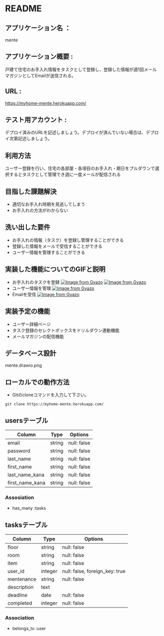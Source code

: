 # README

## アプリケーション名 ： 
mente

## アプリケーション概要 : 
戸建て住宅のお手入れ情報をタスクとして登録し、登録した情報が週1回メールマガジンとしてEmailが送信される。

## URL : 
https://myhome-mente.herokuapp.com/

## テスト用アカウント : 
デプロイ済みのURLを記述しましょう。デプロイが済んでいない場合は、デプロイ次第記述しましょう。

## 利用方法
ユーザー登録を行い、住宅の各部屋・各項目のお手入れ・期日をプルダウンで選択するとタスクとして管理でき週に一度メールが配信される

## 目指した課題解決
 - 適切なお手入れ時期を見逃してしまう
 - お手入れの方法がわからない

## 洗い出した要件
 - お手入れの情報（タスク）を登録し管理することができる
 - 登録した情報をメールで受信することができる
 - ユーザー情報を管理することができる

## 実装した機能についてのGIFと説明
 - お手入れのタスクを登録
 [![Image from Gyazo](https://i.gyazo.com/1f8bc80d8fd243d2e2059f8bdbbde710.gif)](https://gyazo.com/1f8bc80d8fd243d2e2059f8bdbbde710)
 [![Image from Gyazo](https://i.gyazo.com/83160bdf4ebcbd47d4970c9eb3d80996.png)](https://gyazo.com/83160bdf4ebcbd47d4970c9eb3d80996)
 - ユーザー情報を管理
 [![Image from Gyazo](https://i.gyazo.com/bcc088426a6c5126d2947585e46a4f27.gif)](https://gyazo.com/bcc088426a6c5126d2947585e46a4f27)
 - Emailを受信
 [![Image from Gyazo](https://i.gyazo.com/26f18ba2130d37bbe1cc279518260c72.png)](https://gyazo.com/26f18ba2130d37bbe1cc279518260c72)

## 実装予定の機能
 - ユーザー詳細ページ
 - タスク登録のセレクトボックスをドリルダウン連動機能
 - メールマガジンの配信機能

## データベース設計
mente.drawio.png

## ローカルでの動作方法
 - Gitのcloneコマンドを入力して下さい。
```
git clone https://myhome-mente.herokuapp.com/
```

## usersテーブル

| Column           | Type    | Options     |
| ---------------- | ------- | ----------- |
| email            | string  | null: false |
| password         | string  | null: false |
| last_name        | string  | null: false |
| first_name       | string  | null: false |
| last_name_kana   | string  | null: false |
| first_name_kana  | string  | null: false |

### Assosiation
 - has_many :tasks


## tasksテーブル
| Column             | Type    | Options                        |
| ------------------ | ------- | ------------------------------ |
| floor              | string  | null: false                    |
| room               | string  | null: false                    |
| item               | string  | null: false                    |
| user_id            | integer | null: false, foreign_key: true |
| mentenance         | string  | null: false                    |
| description        | text    |                                |
| deadline           | date    | null: false                    |
| completed          | integer | null: false                    |

### Association
- belongs_to :user
